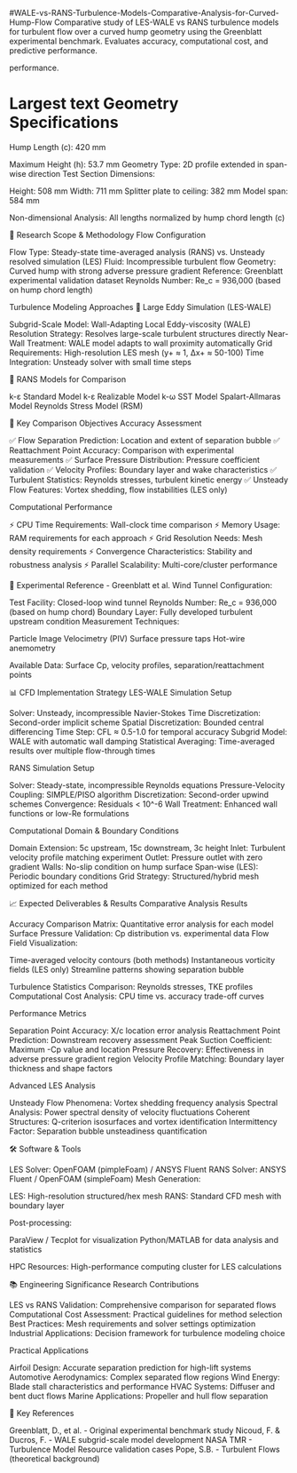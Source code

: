 #WALE-vs-RANS-Turbulence-Models-Comparative-Analysis-for-Curved-Hump-Flow
Comparative study of LES-WALE vs RANS turbulence models for turbulent flow over a curved hump geometry using the Greenblatt experimental benchmark. Evaluates accuracy, computational cost, and predictive performance.


performance.
   # Largest text Geometry Specifications

Hump Length (c): 420 mm

Maximum Height (h): 53.7 mm
Geometry Type: 2D profile extended in span-wise direction
Test Section Dimensions:

Height: 508 mm
Width: 711 mm
Splitter plate to ceiling: 382 mm
Model span: 584 mm


Non-dimensional Analysis: All lengths normalized by hump chord length (c)

🔬 Research Scope & Methodology
Flow Configuration

Flow Type: Steady-state time-averaged analysis (RANS) vs. Unsteady resolved simulation (LES)
Fluid: Incompressible turbulent flow
Geometry: Curved hump with strong adverse pressure gradient
Reference: Greenblatt experimental validation dataset
Reynolds Number: Re_c = 936,000 (based on hump chord length)

Turbulence Modeling Approaches
🌊 Large Eddy Simulation (LES-WALE)

Subgrid-Scale Model: Wall-Adapting Local Eddy-viscosity (WALE)
Resolution Strategy: Resolves large-scale turbulent structures directly
Near-Wall Treatment: WALE model adapts to wall proximity automatically
Grid Requirements: High-resolution LES mesh (y+ ≈ 1, Δx+ ≈ 50-100)
Time Integration: Unsteady solver with small time steps

🔄 RANS Models for Comparison

k-ε Standard Model
k-ε Realizable Model
k-ω SST Model
Spalart-Allmaras Model
Reynolds Stress Model (RSM)

🎯 Key Comparison Objectives
Accuracy Assessment

✅ Flow Separation Prediction: Location and extent of separation bubble
✅ Reattachment Point Accuracy: Comparison with experimental measurements
✅ Surface Pressure Distribution: Pressure coefficient validation
✅ Velocity Profiles: Boundary layer and wake characteristics
✅ Turbulent Statistics: Reynolds stresses, turbulent kinetic energy
✅ Unsteady Flow Features: Vortex shedding, flow instabilities (LES only)

Computational Performance

⚡ CPU Time Requirements: Wall-clock time comparison
⚡ Memory Usage: RAM requirements for each approach
⚡ Grid Resolution Needs: Mesh density requirements
⚡ Convergence Characteristics: Stability and robustness analysis
⚡ Parallel Scalability: Multi-core/cluster performance

🔬 Experimental Reference - Greenblatt et al.
Wind Tunnel Configuration:

Test Facility: Closed-loop wind tunnel
Reynolds Number: Re_c = 936,000 (based on hump chord)
Boundary Layer: Fully developed turbulent upstream condition
Measurement Techniques:

Particle Image Velocimetry (PIV)
Surface pressure taps
Hot-wire anemometry


Available Data: Surface Cp, velocity profiles, separation/reattachment points

📊 CFD Implementation Strategy
LES-WALE Simulation Setup

Solver: Unsteady, incompressible Navier-Stokes
Time Discretization: Second-order implicit scheme
Spatial Discretization: Bounded central differencing
Time Step: CFL ≈ 0.5-1.0 for temporal accuracy
Subgrid Model: WALE with automatic wall damping
Statistical Averaging: Time-averaged results over multiple flow-through times

RANS Simulation Setup

Solver: Steady-state, incompressible Reynolds equations
Pressure-Velocity Coupling: SIMPLE/PISO algorithm
Discretization: Second-order upwind schemes
Convergence: Residuals < 10^-6
Wall Treatment: Enhanced wall functions or low-Re formulations

Computational Domain & Boundary Conditions

Domain Extension: 5c upstream, 15c downstream, 3c height
Inlet: Turbulent velocity profile matching experiment
Outlet: Pressure outlet with zero gradient
Walls: No-slip condition on hump surface
Span-wise (LES): Periodic boundary conditions
Grid Strategy: Structured/hybrid mesh optimized for each method

📈 Expected Deliverables & Results
Comparative Analysis Results

Accuracy Comparison Matrix: Quantitative error analysis for each model
Surface Pressure Validation: Cp distribution vs. experimental data
Flow Field Visualization:

Time-averaged velocity contours (both methods)
Instantaneous vorticity fields (LES only)
Streamline patterns showing separation bubble


Turbulence Statistics Comparison: Reynolds stresses, TKE profiles
Computational Cost Analysis: CPU time vs. accuracy trade-off curves

Performance Metrics

Separation Point Accuracy: X/c location error analysis
Reattachment Point Prediction: Downstream recovery assessment
Peak Suction Coefficient: Maximum -Cp value and location
Pressure Recovery: Effectiveness in adverse pressure gradient region
Velocity Profile Matching: Boundary layer thickness and shape factors

Advanced LES Analysis

Unsteady Flow Phenomena: Vortex shedding frequency analysis
Spectral Analysis: Power spectral density of velocity fluctuations
Coherent Structures: Q-criterion isosurfaces and vortex identification
Intermittency Factor: Separation bubble unsteadiness quantification

🛠️ Software & Tools

LES Solver: OpenFOAM (pimpleFoam) / ANSYS Fluent
RANS Solver: ANSYS Fluent / OpenFOAM (simpleFoam)
Mesh Generation:

LES: High-resolution structured/hex mesh
RANS: Standard CFD mesh with boundary layer


Post-processing:

ParaView / Tecplot for visualization
Python/MATLAB for data analysis and statistics


HPC Resources: High-performance computing cluster for LES calculations

📚 Engineering Significance
Research Contributions

LES vs RANS Validation: Comprehensive comparison for separated flows
Computational Cost Assessment: Practical guidelines for method selection
Best Practices: Mesh requirements and solver settings optimization
Industrial Applications: Decision framework for turbulence modeling choice

Practical Applications

Airfoil Design: Accurate separation prediction for high-lift systems
Automotive Aerodynamics: Complex separated flow regions
Wind Energy: Blade stall characteristics and performance
HVAC Systems: Diffuser and bent duct flows
Marine Applications: Propeller and hull flow separation

📖 Key References

Greenblatt, D., et al. - Original experimental benchmark study
Nicoud, F. & Ducros, F. - WALE subgrid-scale model development
NASA TMR - Turbulence Model Resource validation cases
Pope, S.B. - Turbulent Flows (theoretical background)
